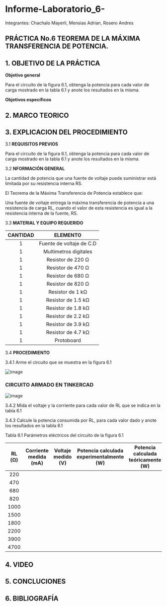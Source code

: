 # Informe-Laboratorio_6-

Integrantes: Chachalo Mayerli, Mensias Adrian, Rosero Andres

## **PRÁCTICA No.6 TEOREMA DE LA MÁXIMA TRANSFERENCIA DE POTENCIA.**

## 1.  OBJETIVO DE LA PRÁCTICA

**Objetivo general**

Para el circuito de la figura 6.1, obtenga la potencia para cada valor de
carga mostrado en la tabla 6.1 y anote los resultados en la misma.

**Objetivos específicos**

## 2.  MARCO TEORICO

## 3.  EXPLICACION DEL PROCEDIMIENTO 

3.1 **REQUISITOS PREVIOS**

Para el circuito de la figura 6.1, obtenga la potencia para cada valor de carga mostrado en la tabla 6.1 y anote los resultados en la misma.

3.2 **NFORMACIÓN GENERAL**

La cantidad de potencia que una fuente de voltaje puede suministrar está limitada por su resistencia interna RS.

El Teorema de la Máxima Transferencia de Potencia establece que:

Una fuente de voltaje entrega la máxima transferencia de potencia a una resistencia
de carga RL, cuando el valor de esta resistencia es igual a la resistencia interna de la
fuente, RS.

3.3 **MATERIAL Y EQUIPO REQUERIDO**

|**CANTIDAD**| **ELEMENTO**|
|:---: | :---: |
| 1 | Fuente de voltaje de C.D |
| 1 | Multimetros digitales |
| 1 | Resistor de 220 Ω |
| 1 | Resistor de 470 Ω |
| 1 | Resistor de 680 Ω |
| 1 | Resistor de 820 Ω |
| 1 | Resistor de 1 kΩ |
| 1 | Resistor de 1.5 kΩ |
| 1 | Resistor de 1.8 kΩ |
| 1 | Resistor de 2.2 kΩ |
| 1 | Resistor de 3.9 kΩ |
| 1 | Resistor de 4.7 kΩ |
| 1 | Protoboard |

3.4 **PROCEDIMIENTO**

3.4.1 Arme el circuito que se muestra en la figura 6.1

![image](https://user-images.githubusercontent.com/85126275/127404219-d3e30196-797c-409b-af0b-95f7bcc90c46.png)

### CIRCUITO ARMADO EN TINKERCAD

![image](https://user-images.githubusercontent.com/85126275/127409997-1a104959-6d3a-484a-9999-4b82c7491c53.png)

3.4.2 Mida el voltaje y la corriente para cada valor de RL que se indica en la tabla 6.1

3.4.3 Calcule la potencia consumida por RL, para cada valor dado y anote los resultados en la tabla 6.1

Tabla 6.1 Parámetros eléctricos del circuito de la figura 6.1

| RL (Ω) | Corriente medida (mA) | Voltaje medido (V) | Potencia calculada experimentalmente (W) | Potencia calculada teóricamente (W) |
|  :---: |        :---:          |      :---:         |                  :---:                   |              :---:                  |
|   220  |                       |                    |                                          |                                     |
|   470  |                       |                    |                                          |                                     |
|   680  |                       |                    |                                          |                                     |
|   820  |                       |                    |                                          |                                     |
|  1000  |                       |                    |                                          |                                     |
|  1500  |                       |                    |                                          |                                     |
|  1800  |                       |                    |                                          |                                     |
|  2200  |                       |                    |                                          |                                     |
|  3900  |                       |                    |                                          |                                     |
|  4700  |                       |                    |                                          |                                     |


## 4.  VIDEO

## 5.  CONCLUCIONES

## 6.  BIBLIOGRAFÍA















































































